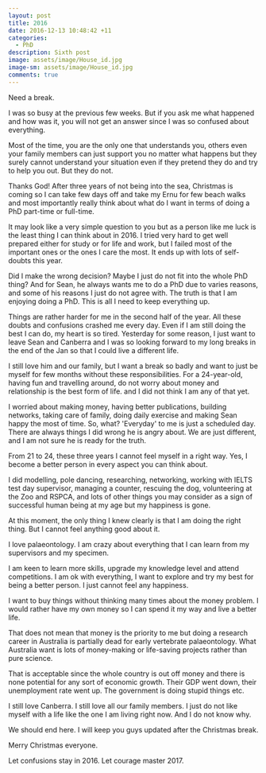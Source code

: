 ```yaml
---
layout: post
title: 2016
date: 2016-12-13 10:48:42 +11
categories:
  - PhD
description: Sixth post
image: assets/image/House_id.jpg
image-sm: assets/image/House_id.jpg
comments: true
---
```


Need a break.

I was so busy at the previous few weeks. But if you ask me what happened and how was it, you will not get an answer since I was so confused about everything. 

Most of the time, you are the only one that understands you, others even your family members can just support you no matter what happens but they surely cannot understand your situation even if they pretend they do and try to help you out. But they do not.  

Thanks God! After three years of not being into the sea, Christmas is coming so I can take few days off and take my Ernu for few beach walks and most importantly really think about what do I want in terms of doing a PhD part-time or full-time.

It may look like a very simple question to you but as a person like me luck is the least thing I can think about in 2016. I tried very hard to get well prepared either for study or for life and work, but I failed most of the important ones or the ones I care the most. It ends up with lots of self-doubts this year.

 Did I make the wrong decision? Maybe I just do not fit into the whole PhD thing? And for Sean, he always wants me to do a PhD due to varies reasons, and some of his reasons I just do not agree with. The truth is that I am enjoying doing a PhD. This is all I need to keep everything up.

Things are rather harder for me in the second half of the year. All these doubts and confusions crashed me every day. Even if I am still doing the best I can do, my heart is so tired. Yesterday for some reason, I just want to leave Sean and Canberra and I was so looking forward to my long breaks in the end of the Jan so that I could live a different life. 

I still love him and our family, but I want a break so badly and want to just be myself for few months without these responsibilities. For a 24-year-old, having fun and travelling around, do not worry about money and relationship is the best form of life. and I did not think I am any of that yet. 

I worried about making money, having better publications, building networks, taking care of family, doing daily exercise and making Sean happy the most of time. So, what? 'Everyday' to me is just a scheduled day. There are always things I did wrong he is angry about. We are just different, and I am not sure he is ready for the truth. 

From 21 to 24, these three years I cannot feel myself in a right way. Yes, I become a better person in every aspect you can think about. 

I did modelling, pole dancing, researching, networking, working with IELTS test day supervisor, managing a counter, rescuing the dog, volunteering at the Zoo and RSPCA, and lots of other things you may consider as a sign of successful human being at my age but my happiness is gone.

At this moment, the only thing I knew clearly is that I am doing the right thing. But I cannot feel anything good about it. 

I love palaeontology. I am crazy about everything that I can learn from my supervisors and my specimen. 

I am keen to learn more skills, upgrade my knowledge level and attend competitions. I am ok with everything, I want to explore and try my best for being a better person. I just cannot feel any happiness. 

I want to buy things without thinking many times about the money problem. I would rather have my own money so I can spend it my way and live a better life. 

That does not mean that money is the priority to me but doing a research career in Australia is partially dead for early vertebrate palaeontology. What Australia want is lots of money-making or life-saving projects rather than pure science.


That is acceptable since the whole country is out off money and there is none potential for any sort of economic growth. Their GDP went down, their unemployment rate went up. The government is doing stupid things etc. 

I still love Canberra. I still love all our family members. I just do not like myself with a life like the one I am living right now. And I do not know why. 

We should end here. I will keep you guys updated after the Christmas break. 

Merry Christmas everyone. 

Let confusions stay in 2016. Let courage master 2017. 

